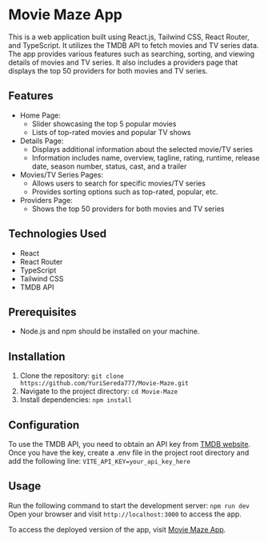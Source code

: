# Movie Maze App

This is a web application built using React.js, Tailwind CSS, React Router, and TypeScript. It utilizes the TMDB API to fetch movies and TV series data. The app provides various features such as searching, sorting, and viewing details of movies and TV series. It also includes a providers page that displays the top 50 providers for both movies and TV series.

## Features

- Home Page:
  - Slider showcasing the top 5 popular movies
  - Lists of top-rated movies and popular TV shows
- Details Page:
  - Displays additional information about the selected movie/TV series
  - Information includes name, overview, tagline, rating, runtime, release date, season number, status, cast, and a trailer
- Movies/TV Series Pages:
  - Allows users to search for specific movies/TV series
  - Provides sorting options such as top-rated, popular, etc.
- Providers Page:
  - Shows the top 50 providers for both movies and TV series

## Technologies Used

- React
- React Router
- TypeScript
- Tailwind CSS
- TMDB API

## Prerequisites

- Node.js and npm should be installed on your machine.

## Installation

1. Clone the repository: `git clone https://github.com/YuriSereda777/Movie-Maze.git`
2. Navigate to the project directory: `cd Movie-Maze`
3. Install dependencies: `npm install`

## Configuration

To use the TMDB API, you need to obtain an API key from [TMDB website](https://www.themoviedb.org/documentation/api). Once you have the key, create a .env file in the project root directory and add the following line:
`VITE_API_KEY=your_api_key_here`

## Usage

Run the following command to start the development server:
`npm run dev`
Open your browser and visit `http://localhost:3000` to access the app.

To access the deployed version of the app, visit [Movie Maze App](https://movie-maze-app.netlify.app).
